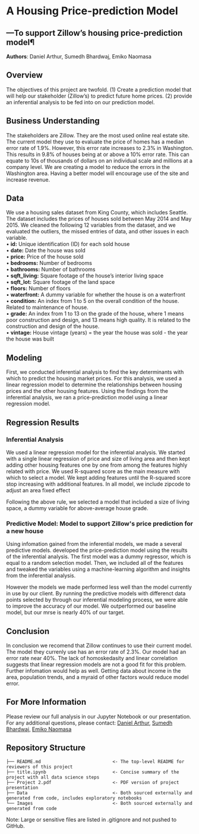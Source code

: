 # A Housing Price-prediction Model
## —To support Zillow’s housing price-prediction model¶

**Authors**: Daniel Arthur, Sumedh Bhardwaj, Emiko Naomasa



## Overview
The objectives of this project are twofold. (1) Create a prediction model that will help our stakeholder (Zillow’s) to predict future home prices. (2) provide an inferential analysis to be fed into on our prediction model.  

## Business Understanding 

The stakeholders are Zillow. They are the most used online real estate site. The current model they use to evaluate the price of homes has a median error rate of 1.9%. However, this error rate increases to 2.3% in Washington. This results in 9.8% of houses being at or above a 10% error rate. This can equate to 10s of thousands of dollars on an individual scale and millions at a company level. We are creating a model to reduce the errors in the Washington area. Having a better model will encourage use of the site and increase revenue.

## Data
We use a housing sales dataset from King County, which includes Seattle. The dataset includes the prices of houses sold between May 2014 and May 2015.
We cleaned the following 12 variables from the dataset, and we evaluated the outliers, the missed entries of data, and other issues in each variable.\
•	**id:** Unique identification (ID) for each sold house \
•	**date:** Date the house was sold \
•	**price:** Price of the house sold \
•	**bedrooms:** Number of bedrooms \
•	**bathrooms:** Number of bathrooms \
•	**sqft_living:** Square footage of the house’s interior living space\
•	**sqft_lot:** Square footage of the land space\
•	**floors:** Number of floors\
•	**waterfront:** A dummy variable for whether the house is on a waterfront \
•	**condition:** An index from 1 to 5 on the overall condition of the house. Related to maintenance of house. \
•	**grade:** An index from 1 to 13 on the grade of the house, where 1 means poor construction and design, and 13 means high quality. It is related to the construction and design of the house. \
•	**vintage:** House vintage (years) = the year the house was sold - the year the house was built
   
## Modeling

First, we conducted inferential analysis to find the key determinants with which to predict the housing market prices. For this analysis, we used a linear regression model to determine the relationships between housing prices and the other housing features. Using the findings from the inferential analysis, we ran a price-prediction model using a linear regression model.
 
  
## Regression Results

  ### Inferential Analysis

   We used a linear regression model for the inferential analysis. We started with a single linear regression of price and size of living area and then kept adding other housing features one by one from among the features highly related with price. We used R-squared score as the main measure with which to select a model. We kept adding features until the R-squared score stop increasing with additional features. In all model, we include zipcode to adjust an area fixed effect

   Following the above rule, we selected a model that included a size of living space, a dummy variable for above-average house grade. 


  ### Predictive Model: Model to support Zillow's price prediction for a new house
  
   Using infomation gained from the inferential models, we made a several predictive models. developed the price-prediction model using the results of the inferential analysis. The first model was a dummy regressor, which is equal to a random selection model. Then, we included all of the features and tweaked the variables using a machine-learning algorithm and insights from the inferential analysis. 
    
   However the models we made performed less well than the model currently in use by our client. By running the predictive models with differenct data points selected by through our inferential modeling process, we were able to improve the accuracy of our model. We outperformed our baseline model, but our mrse is nearly 40% of our target.
  
  
## Conclusion
  
   In conclusion we recomend that Zillow continues to use their current model. The model they currenly use has an error rate of 2.3%. Our model had an error rate near 40%. The lack of homoskedasity and linear correlation suggests that linear regression models are not a good fit for this problem. Further infomation would help as well. Getting data about income in the area, population trends, and a myraid of other factors would reduce model error. 
   
  
  
## For More Information 
Please review our full analysis in our Jupyter Notebook or our presentation.
For any additional questions, please contact: [Daniel Arthur](https://www.linkedin.com/in/daniel-arthur-472b59224/), [Sumedh Bhardwaj](https://www.linkedin.com/in/sumedh-bhardwaj-932767202/), [Emiko Naomasa](https://www.linkedin.com/in/emiko-n-58782158/) 

  
## Repository Structure

```
├── README.md                           <- The top-level README for reviewers of this project
├── title.ipynb                         <- Concise summary of the project with all data science steps
├── Project 2.pdf                       <- PDF version of project presentation
├── Data                                <- Both sourced externally and generated from code, includes exploratory notebooks
└── Images                              <- Both sourced externally and generated from code
```  
Note: Large or sensitive files are listed in .gitignore and not pushed to GitHub.

  
  
  
